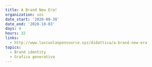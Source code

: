 ```yaml
---
title: A Brand New Era!
organization: sos
date_start: '2020-09-30'
date_end: '2020-10-03'
days: 4
hours: 32
links:
  - http://www.lascuolaopensource.xyz/didattica/a-brand-new-era
topics:
  - Brand identity
  - Grafica generativa
---
```

